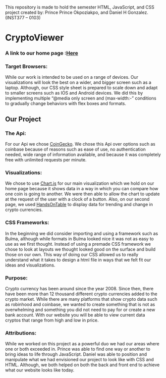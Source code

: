 
This repository is made to hold the semester HTML, JavaScript, and CSS project created by: Prince Prince Okpoziakpo, and Daniel H Gonzalez.(INST377 – 0103)

# CryptoViewer

### A link to our home page :[Here](https://guntherchung.github.io/Group17-Final-Project-Crypto/client/)

### Target Browsers:
While our work is intended to be used on a range of devices. Our visualizations will look the best on a wider, and bigger screen such as a laptop. Although, our CSS style sheet is prepared to scale down and adapt to smaller screens such as IOS and Android devices. We did this by implementing multiple “@media only screen and (max-width:-” conditions to gradually change behaviors with flex boxes and formats. 

## Our Project

### The Api:

For our Api we chose [CoinGecko](https://www.coingecko.com/en/api/documentation). We chose this Api over options such as coinbase because of reasons such as ease of use, no authentication needed, wide range of information available, and because it was completely free with unlimited requests per minute. 

### Visualizations:

We chose to use [Chart.js](https://www.chartjs.org/) for our main visualization which we hold on our home page because it shows data in a way in which you can compare how one coin is going to another. We were then able to allow the chart to update at the request of the user with a clock of a button. Also, on our second page, we used [HandsOnTable](https://handsontable.com/) to display data for trending and change in crypto currencies. 

### CSS Frameworks:

In the beginning we did consider importing and using a framework such as Bulma, although while formats in Bulma looked nice it was not as easy to use as we first thought. Instead of using a premade CSS framework we chose to look at layouts we thought looked good on the surface and build those on our own. This way of doing our CSS allowed us to really understand what it takes to design a html file in ways that we felt fit our ideas and visualizations. 

### Purpose:

Crypto currency has been around since the year 2008. Since then, there have been more than 12 thousand different crypto currencies added to the crypto market. While there are many platforms that show crypto data such as robinhood and coinbase, we wanted to create something that is not as overwhelming and something you did not need to pay for or create a new bank account. With our website you will be able to view current data cryptos that range from high and low in price. 
 
### Attributions:

While we worked on this project as a powerful duo we had our areas where one or both exceeded in. Prince was able to find one way or another to bring ideas to life through JavaScript. Daniel was able to position and manipulate what we had envisioned our project to look like with CSS and HTML. Although, we both helped on both the back and front end to achieve what our website looks like today.  

